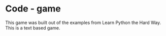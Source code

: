 Code - game
====

This game was built out of the examples from Learn Python the Hard Way. This is a text based game.
